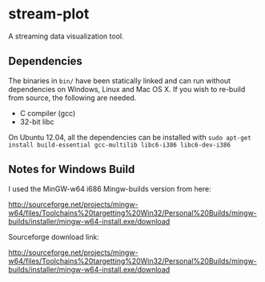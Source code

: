 stream-plot
===========

A streaming data visualization tool.

Dependencies
------------

The binaries in `bin/` have been statically linked and can run without dependencies on Windows, Linux and Mac OS X. If you wish to re-build from source, the following are needed.

- C compiler (gcc)
- 32-bit libc

On Ubuntu 12.04, all the dependencies can be installed with `sudo apt-get install build-essential gcc-multilib libc6-i386 libc6-dev-i386`

Notes for Windows Build
--------------------

I used the MinGW-w64 i686 Mingw-builds version from here:

http://sourceforge.net/projects/mingw-w64/files/Toolchains%20targetting%20Win32/Personal%20Builds/mingw-builds/installer/mingw-w64-install.exe/download

Sourceforge download link:

http://sourceforge.net/projects/mingw-w64/files/Toolchains%20targetting%20Win32/Personal%20Builds/mingw-builds/installer/mingw-w64-install.exe/download
